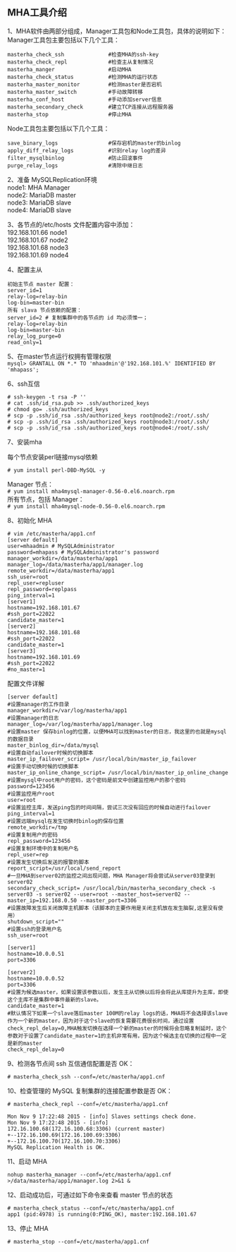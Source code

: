MHA工具介绍  
---
1、MHA软件由两部分组成，Manager工具包和Node工具包，具体的说明如下：  
Manager工具包主要包括以下几个工具：  
```
masterha_check_ssh              #检查MHA的ssh-key
masterha_check_repl             #检查主从复制情况
masterha_manger                 #启动MHA
masterha_check_status           #检测MHA的运行状态
masterha_master_monitor         #检测master是否宕机
masterha_master_switch          #手动故障转移
masterha_conf_host              #手动添加server信息
masterha_secondary_check        #建立TCP连接从远程服务器
masterha_stop                   #停止MHA
```
Node工具包主要包括以下几个工具：  
```
save_binary_logs                #保存宕机的master的binlog
apply_diff_relay_logs           #识别relay log的差异
filter_mysqlbinlog              #防止回滚事件
purge_relay_logs                #清除中继日志
```  

2、准备 MySQLReplication环境  
node1: MHA Manager  
node2: MariaDB master  
node3: MariaDB slave  
node4: MariaDB slave  


3、各节点的/etc/hosts 文件配置内容中添加：  
192.168.101.66 node1  
192.168.101.67 node2  
192.168.101.68 node3  
192.168.101.69 node4  

4、配置主从  
```
初始主节点 master 配置：
server_id=1
relay-log=relay-bin
log-bin=master-bin
所有 slava 节点依赖的配置：
server_id=2 # 复制集群中的各节点的 id 均必须惟一；
relay-log=relay-bin
log-bin=master-bin
relay_log_purge=0
read_only=1
```  

5、在master节点运行权拥有管理权限  
``` mysql> GRANTALL ON *.* TO 'mhaadmin'@'192.168.101.%' IDENTIFIED BY 'mhapass'; ```  

6、ssh互信  
```
# ssh-keygen -t rsa -P ''
# cat .ssh/id_rsa.pub >> .ssh/authorized_keys
# chmod go= .ssh/authorized_keys
# scp -p .ssh/id_rsa .ssh/authorized_keys root@node2:/root/.ssh/
# scp -p .ssh/id_rsa .ssh/authorized_keys root@node3:/root/.ssh/
# scp -p .ssh/id_rsa .ssh/authorized_keys root@node4:/root/.ssh/
```  


7、安装mha  

每个节点安装perl链接mysql依赖  
```
# yum install perl-DBD-MySQL -y
```  
Manager 节点：  
``` # yum install mha4mysql-manager-0.56-0.el6.noarch.rpm ```  
所有节点，包括 Manager：  
``` # yum install mha4mysql-node-0.56-0.el6.noarch.rpm ```  

8、初始化 MHA
```
# vim /etc/masterha/app1.cnf
[server default]
user=mhaadmin # MySQLAdministrator
password=mhapass # MySQLAdministrator's password
manager_workdir=/data/masterha/app1
manager_log=/data/masterha/app1/manager.log
remote_workdir=/data/masterha/app1
ssh_user=root
repl_user=repluser
repl_password=replpass
ping_interval=1
[server1]
hostname=192.168.101.67
#ssh_port=22022
candidate_master=1
[server2]
hostname=192.168.101.68
#ssh_port=22022
candidate_master=1
[server3]
hostname=192.168.101.69
#ssh_port=22022
#no_master=1
```  
配置文件详解  
```
[server default]
#设置manager的工作目录
manager_workdir=/var/log/masterha/app1
#设置manager的日志
manager_log=/var/log/masterha/app1/manager.log 
#设置master 保存binlog的位置，以便MHA可以找到master的日志，我这里的也就是mysql的数据目录
master_binlog_dir=/data/mysql
#设置自动failover时候的切换脚本
master_ip_failover_script= /usr/local/bin/master_ip_failover
#设置手动切换时候的切换脚本
master_ip_online_change_script= /usr/local/bin/master_ip_online_change
#设置mysql中root用户的密码，这个密码是前文中创建监控用户的那个密码
password=123456
#设置监控用户root
user=root
#设置监控主库，发送ping包的时间间隔，尝试三次没有回应的时候自动进行failover
ping_interval=1
#设置远端mysql在发生切换时binlog的保存位置
remote_workdir=/tmp
#设置复制用户的密码
repl_password=123456
#设置复制环境中的复制用户名 
repl_user=rep
#设置发生切换后发送的报警的脚本
report_script=/usr/local/send_report
#一旦MHA到server02的监控之间出现问题，MHA Manager将会尝试从server03登录到server02
secondary_check_script= /usr/local/bin/masterha_secondary_check -s server03 -s server02 --user=root --master_host=server02 --master_ip=192.168.0.50 --master_port=3306
#设置故障发生后关闭故障主机脚本（该脚本的主要作用是关闭主机放在发生脑裂,这里没有使用）
shutdown_script=""
#设置ssh的登录用户名
ssh_user=root 

[server1]
hostname=10.0.0.51
port=3306

[server2]
hostname=10.0.0.52
port=3306
#设置为候选master，如果设置该参数以后，发生主从切换以后将会将此从库提升为主库，即使这个主库不是集群中事件最新的slave。
candidate_master=1
#默认情况下如果一个slave落后master 100M的relay logs的话，MHA将不会选择该slave作为一个新的master，因为对于这个slave的恢复需要花费很长时间，通过设置check_repl_delay=0,MHA触发切换在选择一个新的master的时候将会忽略复制延时，这个参数对于设置了candidate_master=1的主机非常有用，因为这个候选主在切换的过程中一定是新的master
check_repl_delay=0
```  

9、检测各节点间 ssh 互信通信配置是否 OK：  
```
# masterha_check_ssh --conf=/etc/masterha/app1.cnf
```  

10、检查管理的 MySQL 复制集群的连接配置参数是否 OK：  
```
# masterha_check_repl --conf=/etc/masterha/app1.cnf

Mon Nov 9 17:22:48 2015 - [info] Slaves settings check done.
Mon Nov 9 17:22:48 2015 - [info]
172.16.100.68(172.16.100.68:3306) (current master)
+--172.16.100.69(172.16.100.69:3306)
+--172.16.100.70(172.16.100.70:3306)
MySQL Replication Health is OK.
```  

11、启动 MHA  
```
nohup masterha_manager --conf=/etc/masterha/app1.cnf >/data/masterha/app1/manager.log 2>&1 &
```  

12、启动成功后，可通过如下命令来查看 master 节点的状态  
```
# masterha_check_status --conf=/etc/masterha/app1.cnf
app1 (pid:4978) is running(0:PING_OK), master:192.168.101.67
```  

13、停止 MHA  
```
# masterha_stop --conf=/etc/masterha/app1.cnf
```  
